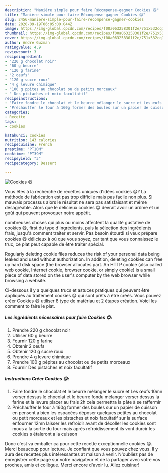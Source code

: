 ```yaml
---
description: "Manière simple pour faire Récompense-gagner Cookies 😋"
title: "Manière simple pour faire Récompense-gagner Cookies 😋"
slug: 2456-maniere-simple-pour-faire-recompense-gagner-cookies
date: 2020-09-19T06:05:00.044Z
image: https://img-global.cpcdn.com/recipes/f00a063258301f2e/751x532cq70/cookies-😋-photo-principale-de-la-recette.jpg
thumbnail: https://img-global.cpcdn.com/recipes/f00a063258301f2e/751x532cq70/cookies-😋-photo-principale-de-la-recette.jpg
cover: https://img-global.cpcdn.com/recipes/f00a063258301f2e/751x532cq70/cookies-😋-photo-principale-de-la-recette.jpg
author: Andre Guzman
ratingvalue: 4.9
reviewcount: 3
recipeingredient:
- "220 g chocolat noir"
- "60 g beurre"
- "120 g farine"
- "2 oeufs"
- "120 g sucre roux"
- "4 g levure chimique"
- "100 g ppites au chocolat ou de petits morceaux"
- " Des pistaches et noix facultatif"
recipeinstructions:
- "Faire fondre le chocolat et le beurre mélanger le sucre et Les œufs 10mn verser dessus le chocolat et le beurre fondu mélanger verser dessus la farine et la levure placer au frais 2h cela permettra la pâte à se raffermir"
- "Préchauffer le four à 160g former des boules sur un papier de cuisson en pensent a bien les espacées déposer quelques petites au chocolat ou petit morceaux et les pistaches et noix facultatif sur la surface enfourner 12mn laisser les refroidir avant de décoller les cookies sont mous a la sortie du four mais après refroidissement ils vont durcir les cookies s étaleront a la cuisson"
categories:
- Recette
tags:
- cookies

katakunci: cookies 
nutrition: 143 calories
recipecuisine: French
preptime: "PT10M"
cooktime: "PT39M"
recipeyield: "3"
recipecategory: Dessert

---
```



![Cookies 😋](https://img-global.cpcdn.com/recipes/f00a063258301f2e/751x532cq70/cookies-😋-photo-principale-de-la-recette.jpg)

Vous êtes à la recherche de recettes uniques d'idées cookies 😋? La méthode de fabrication est pas trop difficile mais pas facile non plus. Si mauvais processus alors le résultat ne sera pas satisfaisant et même désagréable. Alors que le délicieux cookies 😋 devrait avoir un arôme et un goût qui peuvent provoquer notre appétit.

nombreuses choses qui plus ou moins affectent la qualité gustative de cookies 😋, first du type d'ingrédients, puis la sélection des ingrédients frais, jusqu'à comment traiter et servir. Pas besoin étourdi si veux prépare cookies 😋 délicieux à où que vous soyez, car tant que vous connaissez le truc, ce plat peut capable de être traiter spécial.

Regularly deleting cookie files reduces the risk of your personal data being leaked and used without authorization. In addition, deleting cookies can free up hard disk space (the browser allocates part. An HTTP cookie (also called web cookie, Internet cookie, browser cookie, or simply cookie) is a small piece of data stored on the user&#39;s computer by the web browser while browsing a website.


Ci-dessous il y a quelques trucs et astuces pratiques qui peuvent être appliqués au traitement cookies 😋 qui sont prêts à être créés. Vous pouvez créer Cookies 😋 utiliser 8 type de matériau et 2 étapes création. Voici les comment to faire le plat.

<!--inarticleads1-->

##### Les ingrédients nécessaires pour faire Cookies 😋:

1. Prendre 220 g chocolat noir
1. Utiliser 60 g beurre
1. Fournir 120 g farine
1. Obtenir 2 oeufs
1. Obtenir 120 g sucre roux
1. Prendre 4 g levure chimique
1. Prendre 100 g pépites au chocolat ou de petits morceaux
1. Fournir  Des pistaches et noix facultatif




<!--inarticleads2-->

##### Instructions Créer Cookies 😋:

1. Faire fondre le chocolat et le beurre mélanger le sucre et Les œufs 10mn verser dessus le chocolat et le beurre fondu mélanger verser dessus la farine et la levure placer au frais 2h cela permettra la pâte à se raffermir
1. Préchauffer le four à 160g former des boules sur un papier de cuisson en pensent a bien les espacées déposer quelques petites au chocolat ou petit morceaux et les pistaches et noix facultatif sur la surface enfourner 12mn laisser les refroidir avant de décoller les cookies sont mous a la sortie du four mais après refroidissement ils vont durcir les cookies s étaleront a la cuisson





Donc c'est va emballer ça pour cette recette exceptionnelle cookies 😋. Merci beaucoup pour lecture. Je confiant que vous pouvez chez vous. Il y aura des recettes plus  intéressantes at maison à venir. N'oubliez pas de enregistrer cette page sur votre navigateur et de la partager avec votre vos proches, amis et collègue. Merci encore d'avoir lu. Allez cuisiner!
